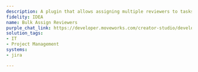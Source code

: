 ```yaml
---
description: A plugin that allows assigning multiple reviewers to tasks.
fidelity: IDEA
name: Bulk Assign Reviewers
purple_chat_link: https://developer.moveworks.com/creator-studio/developer-tools/purple-chat/?conversation=%7B%22startTimestamp%22%3A%2211%3A43+AM%22%2C%22messages%22%3A%5B%7B%22parts%22%3A%5B%7B%22richText%22%3A%22Assign+alice+and+bob+as+reviewers+on+all+PR-ready+tasks+in+sprint+12.%22%7D%5D%2C%22role%22%3A%22user%22%7D%2C%7B%22parts%22%3A%5B%7B%22reasoningSteps%22%3A%5B%7B%22richText%22%3A%22Searching+for+users+%27alice%27+and+%27bob%27+in+Jira.%22%2C%22status%22%3A%22success%22%7D%2C%7B%22richText%22%3A%22Found+5+tasks+in+%27Sprint+12%27+with+status+%27PR-ready%27+in+Jira.%22%2C%22status%22%3A%22success%22%7D%5D%7D%2C%7B%22richText%22%3A%22%3Cp%3EI+found+5+tasks+in+Sprint+12+that+are+ready+for+PR.+Now%2C+let%27s+confirm+the+reviewers.%3C%2Fp%3E%3Cp%3EWhich+Alice+did+you+mean%3F%3C%2Fp%3E%22%7D%2C%7B%22buttons%22%3A%5B%7B%22buttonText%22%3A%22Alice+Smith%22%7D%2C%7B%22buttonText%22%3A%22Alice+Johnson%22%7D%2C%7B%22buttonText%22%3A%22Alice+Williams%22%7D%5D%7D%5D%2C%22role%22%3A%22assistant%22%7D%2C%7B%22parts%22%3A%5B%7B%22richText%22%3A%22Alice+Johnson%22%7D%5D%2C%22role%22%3A%22user%22%7D%2C%7B%22parts%22%3A%5B%7B%22richText%22%3A%22%3Cp%3EGreat.+And+which+Bob%3F%3C%2Fp%3E%22%7D%2C%7B%22buttons%22%3A%5B%7B%22buttonText%22%3A%22Bob+Davis%22%7D%2C%7B%22buttonText%22%3A%22Bob+Miller%22%7D%2C%7B%22buttonText%22%3A%22Bob+Brown%22%7D%5D%7D%5D%2C%22role%22%3A%22assistant%22%7D%2C%7B%22parts%22%3A%5B%7B%22richText%22%3A%22Bob+Miller%22%7D%5D%2C%22role%22%3A%22user%22%7D%2C%7B%22parts%22%3A%5B%7B%22richText%22%3A%22%3Cp%3EOkay%2C+I+will+assign+%3Cb%3EAlice+Johnson%3C%2Fb%3E+and+%3Cb%3EBob+Miller%3C%2Fb%3E+as+reviewers+to+the+following+5+tasks+from+%27Sprint+12%27%3A%3C%2Fp%3E%3Cul%3E%3Cli%3EPROJ-821%3A+Refactor+user+authentication+service%3C%2Fli%3E%3Cli%3EPROJ-824%3A+Add+dark+mode+support+to+settings+screen%3C%2Fli%3E%3Cli%3EPROJ-825%3A+Optimize+image+loading+performance%3C%2Fli%3E%3Cli%3EPROJ-830%3A+Update+localization+strings+for+German%3C%2Fli%3E%3Cli%3EPROJ-831%3A+Fix+API+caching+issue%3C%2Fli%3E%3C%2Ful%3E%3Cp%3E%3Cb%3EDoes+this+look+right%3F%3C%2Fb%3E%3C%2Fp%3E%22%7D%2C%7B%22buttons%22%3A%5B%7B%22buttonText%22%3A%22Yes%2C+assign+them%22%2C%22style%22%3A%22filled%22%7D%2C%7B%22buttonText%22%3A%22Cancel%22%2C%22style%22%3A%22outlined%22%7D%5D%7D%5D%2C%22role%22%3A%22assistant%22%7D%2C%7B%22parts%22%3A%5B%7B%22richText%22%3A%22Yes%2C+assign+them%22%7D%5D%2C%22role%22%3A%22user%22%7D%2C%7B%22parts%22%3A%5B%7B%22richText%22%3A%22%3Cp%3EDone.+I%27ve+assigned+Alice+and+Bob+as+reviewers+to+the+5+tasks+in+%3Cb%3EJira%3C%2Fb%3E.%3C%2Fp%3E%22%7D%2C%7B%22citations%22%3A%5B%7B%22citationTitle%22%3A%22PROJ-821%3A+Refactor+user+authentication+service%22%2C%22connectorName%22%3A%22jira%22%7D%2C%7B%22citationTitle%22%3A%22PROJ-824%3A+Add+dark+mode+support+to+settings+screen%22%2C%22connectorName%22%3A%22jira%22%7D%2C%7B%22citationTitle%22%3A%22PROJ-825%3A+Optimize+image+loading+performance%22%2C%22connectorName%22%3A%22jira%22%7D%2C%7B%22citationTitle%22%3A%22PROJ-830%3A+Update+localization+strings+for+German%22%2C%22connectorName%22%3A%22jira%22%7D%2C%7B%22citationTitle%22%3A%22PROJ-831%3A+Fix+API+caching+issue%22%2C%22connectorName%22%3A%22jira%22%7D%5D%7D%5D%2C%22role%22%3A%22assistant%22%2C%22showFeedbackTray%22%3Atrue%7D%5D%7D
solution_tags:
- IT
- Project Management
systems:
- jira

---
```


